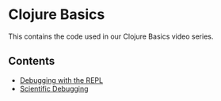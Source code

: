 # Clojure Basics

This contains the code used in our Clojure Basics video series.

## Contents
* [Debugging with the REPL](/debugging-with-the-repl) 
* [Scientific Debugging](/scientific-debugging)
